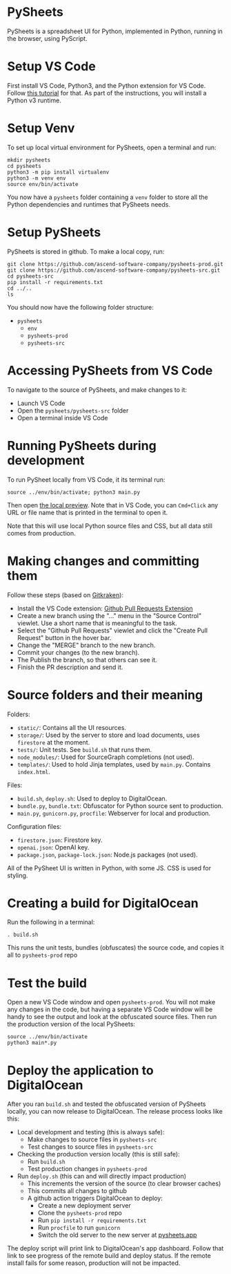 # PySheets

PySheets is a spreadsheet UI for Python, implemented in Python, running in the browser, using PyScript.
 

# Setup VS Code

First install VS Code, Python3, and the Python extension for VS Code.
Follow [this tutorial](https://code.visualstudio.com/docs/python/python-tutorial) for that. As part of the instructions, you will install a Python v3 runtime.

# Setup Venv

To set up local virtual environment for PySheets, open a terminal and run:

```
mkdir pysheets
cd pysheets
python3 -m pip install virtualenv
python3 -m venv env
source env/bin/activate
```

You now have a `pysheets` folder containing a `venv` folder to store all
the Python dependencies and runtimes that PySheets needs.

# Setup PySheets

PySheets is stored in github. To make a local copy, run:

```
git clone https://github.com/ascend-software-company/pysheets-prod.git
git clone https://github.com/ascend-software-company/pysheets-src.git
cd pysheets-src
pip install -r requirements.txt
cd ../..
ls
```

You should now have the following folder structure:
  - `pysheets`
    - `env`
    - `pysheets-prod`
    - `pysheets-src`

# Accessing PySheets from VS Code

To navigate to the source of PySheets, and make changes to it:
  - Launch VS Code
  - Open the `pysheets/pysheets-src` folder
  - Open a terminal inside VS Code

# Running PySheets during development

To run PySheet locally from VS Code, it its terminal run:

```
source ../env/bin/activate; python3 main.py
```

Then open [the local preview](http://127.0.0.1:8081/). Note that in VS Code, you can `Cmd+Click` any URL or file name that is printed in the terminal to open it.

Note that this will use local Python source files and CSS, but all data still comes from production.

# Making changes and committing them

Follow these steps (based on [Gitkraken](https://www.gitkraken.com/blog/vs-code-pull-request)):

 - Install the VS Code extension: [Github Pull Requests Extension](https://marketplace.visualstudio.com/items?itemName=GitHub.vscode-pull-request-github)
 - Create a new branch using the "..." menu in the "Source Control" viewlet. Use a short name that is meaningful to the task.
 - Select the "Github Pull Requests" viewlet and click the "Create Pull Request" button in the hover bar.
 - Change the "MERGE" branch to the new branch.
 - Commit your changes (to the new branch).
 - The Publish the branch, so that others can see it.
 - Finish the PR description and send it.


# Source folders and their meaning

Folders:

 - `static/`: Contains all the UI resources. 
 - `storage/`: Used by the server to store and load documents, uses `firestore` at the moment. 
 - `tests/`: Unit tests. See `build.sh` that runs them.
 - `node_modules/`: Used for SourceGraph completions (not used).
- `templates/`: Used to hold Jinja templates, used by `main.py`. Contains `index.html`.

Files:
 - `build.sh`, `deploy.sh`: Used to deploy to DigitalOcean.
 - `bundle.py`, `bundle.txt`: Obfuscator for Python source sent to production.
 - `main.py`, `gunicorn.py`, `procfile`: Webserver for local and production.

Configuration files:
 - `firestore.json`: Firestore key.
 - `openai.json`: OpenAI key.
 - `package.json`, `package-lock.json`: Node.js packages (not used).
 
All of the PySheet UI is written in Python, with some JS. CSS is used for styling.

# Creating a build for DigitalOcean

Run the following in a terminal:

```
. build.sh
```

This runs the unit tests, bundles (obfuscates) the source code, and copies it all to `pysheets-prod` repo

# Test the build

Open a new VS Code window and open `pysheets-prod`. You will not make any changes in the code, but 
having a separate VS Code window will be handy to see the output and look at the 
obfuscated source files. Then run the production version of the local PySheets:

```
source ../env/bin/activate
python3 main*.py
```


# Deploy the application to DigitalOcean

After you ran `build.sh` and tested the obfuscated version of PySheets locally, you can 
now release to DigitalOcean. The release process looks like this:

 - Local development and testing (this is always safe):
   - Make changes to source files in `pysheets-src`
   - Test changes to source files in `pysheets-src`
 - Checking the production version locally (this is still safe):
   - Run `build.sh`
   - Test production changes in `pysheets-prod`
 - Run `deploy.sh` (this can and will directly impact production)
    - This increments the version of the source (to clear browser caches)
    - This commits all changes to github
    - A github action triggers DigitalOcean to deploy:
        - Create a new deployment server
        - Clone the `pysheets-prod` repo 
        - Run `pip install -r requirements.txt`
        - Run `procfile` to run `gunicorn`
        - Switch the old server to the new server at [pysheets.app](https://pysheets.app)

The deploy script will print link to DigitalOcean's app dashboard.
Follow that link to see progress of the remote build and deploy status.
If the remote install fails for some reason, production will not be impacted.
